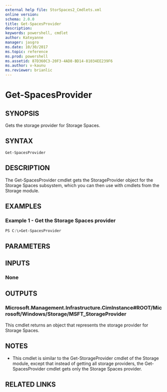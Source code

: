 ```yaml
---
external help file: StorSpaces2_Cmdlets.xml
online version: 
schema: 2.0.0
title: Get-SpacesProvider
description: 
keywords: powershell, cmdlet
author: Kateyanne
manager: jasgro
ms.date: 10/30/2017
ms.topic: reference
ms.prod: powershell
ms.assetid: 87D360C3-20F3-4AD8-BD14-81034EE239F6
ms.author: v-kaunu
ms.reviewer: brianlic
---
```


# Get-SpacesProvider

## SYNOPSIS
Gets the storage provider for Storage Spaces.

## SYNTAX

```
Get-SpacesProvider
```

## DESCRIPTION
The Get-SpacesProvider cmdlet gets the StorageProvider object for the Storage Spaces subsystem, which you can then use with cmdlets from the Storage module.

## EXAMPLES

### Example 1 - Get the Storage Spaces provider
```
PS C:\>Get-SpacesProvider
```

## PARAMETERS

## INPUTS

### None

## OUTPUTS

### Microsoft.Management.Infrastructure.CimInstance#ROOT/Microsoft/Windows/Storage/MSFT_StorageProvider
This cmdlet returns an object that represents the storage provider for Storage Spaces.

## NOTES
* This cmdlet is similar to the Get-StorageProvider cmdlet of the Storage module, except that instead of getting all storage providers, the Get-SpacesProvider cmdlet gets only the Storage Spaces provider.

## RELATED LINKS

